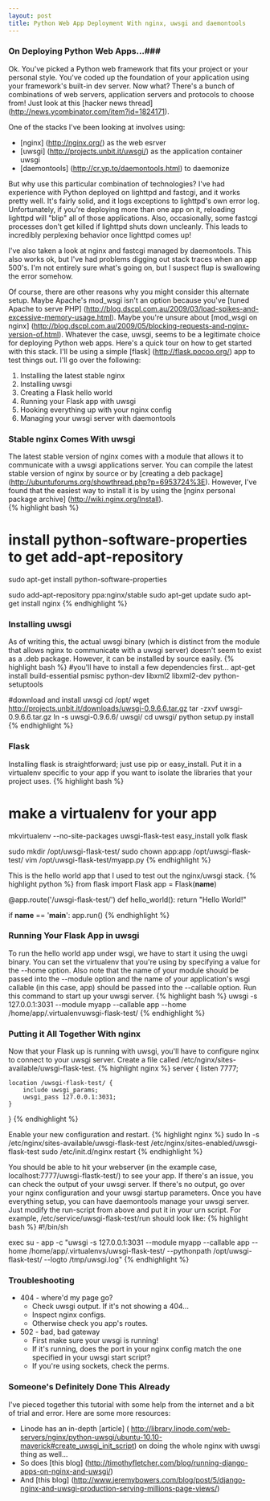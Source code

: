 ```yaml
---
layout: post
title: Python Web App Deployment With nginx, uwsgi and daemontools
---
```

### On Deploying Python Web Apps...###
Ok.  You've picked a Python web framework that fits your project or your personal style.  You've coded up the foundation of your application using your framework's built-in dev server.  Now what?  There's a bunch of combinations of web servers, application servers and protocols to choose from!  Just look at this [hacker news thread] (http://news.ycombinator.com/item?id=1824171). 

One of the stacks I've been looking at involves using:
* [nginx] (http://nginx.org/) as the web esrver
* [uwsgi] (http://projects.unbit.it/uwsgi/) as the application container uwsgi
* [daemontools] (http://cr.yp.to/daemontools.html) to daemonize 

But why use this particular combination of technologies?  I've had experience with Python deployed on lighttpd and fastcgi, and it works pretty well.  It's fairly solid, and it logs exceptions to lighttpd's own error log.  Unfortunately, if you're deploying more than one app on it, reloading lighttpd will "blip" all of those applications.  Also, occasionally, some fastcgi processes don't get killed if lighttpd shuts down uncleanly.  This leads to incredibly perplexing behavior once lighttpd comes up!

I've also taken a look at nginx and fastcgi managed by daemontools.  This also works ok, but I've had problems digging out stack traces when an app 500's.  I'm not entirely sure what's going on, but I suspect flup is swallowing the error somehow.

Of course, there are other reasons why you might consider this alternate setup.  Maybe Apache's mod_wsgi isn't an option because you've [tuned Apache to serve PHP] (http://blog.dscpl.com.au/2009/03/load-spikes-and-excessive-memory-usage.html).  Maybe you're unsure about [mod_wsgi on nginx] (http://blog.dscpl.com.au/2009/05/blocking-requests-and-nginx-version-of.html).  Whatever the case, uwsgi, seems to be a legitimate choice for deploying Python web apps.  Here's a quick tour on how to get started with this stack.  I'll be using a simple [flask] (http://flask.pocoo.org/) app to test things out.  I'll go over the following:

1. Installing the latest stable nginx
2. Installing uwsgi
3. Creating a Flask hello world
4. Running your Flask app with uwsgi
5. Hooking everything up with your nginx config
6. Managing your uwsgi server with daemontools



### Stable nginx Comes With uwsgi ###
The latest stable version of nginx comes with a module that allows it to communicate with a uwsgi applications server.  You can compile the latest stable version of nginx by source or by [creating a deb package] (http://ubuntuforums.org/showthread.php?p=6953724%3E).  However, I've found that the easiest way to install it is by using the [nginx personal package archive] (http://wiki.nginx.org/Install).  
{% highlight bash %}
# install python-software-properties to get add-apt-repository
sudo apt-get install python-software-properties

sudo add-apt-repository ppa:nginx/stable
sudo apt-get update 
sudo apt-get install nginx
{% endhighlight %}

### Installing uwsgi ###
As of writing this, the actual uwsgi binary (which is distinct from the module that allows nginx to communicate with a uwsgi server) doesn't seem to exist as a .deb package.  However, it can be installed by source easily. 
{% highlight bash %}
#you'll have to install a few dependencies first...
apt-get install build-essential psmisc python-dev libxml2 libxml2-dev python-setuptools

#download and install uwsgi
cd /opt/
wget http://projects.unbit.it/downloads/uwsgi-0.9.6.6.tar.gz
tar -zxvf uwsgi-0.9.6.6.tar.gz
ln -s uwsgi-0.9.6.6/ uwsgi/
cd uwsgi/
python setup.py install
{% endhighlight %}

### Flask ###
Installing flask is straightforward; just use pip or easy_install.  Put it in a virtualenv specific to your app if you want to isolate the libraries that your project uses. 
{% highlight bash %}
# make a virtualenv for your app
mkvirtualenv --no-site-packages uwsgi-flask-test
easy_install yolk flask

sudo mkdir /opt/uwsgi-flask-test/
sudo chown app:app /opt/uwsgi-flask-test/
vim /opt/uwsgi-flask-test/myapp.py
{% endhighlight %}

This is the hello world app that I used to test out the nginx/uwsgi stack.
{% highlight python %}
from flask import Flask
app = Flask(__name__)

@app.route('/uwsgi-flask-test/')
def hello_world():
	return "Hello World!"

if __name__ == '__main__':
	app.run()
{% endhighlight %}


### Running Your Flask App in uwsgi ###
To run the hello world app under wsgi, we have to start it using the uwgi binary.  You can set the virtualenv that you're using by specifying a value for the --home option.  Also note that the name of your module should be passed into the --module option and the name of your application's wsgi callable (in this case, app) should be passed into the --callable option.  Run this command to start up your uwsgi server.
{% highlight bash %}
uwsgi -s 127.0.0.1:3031 --module myapp --callable app --home /home/app/.virtualenvuwsgi-flask-test/
{% endhighlight %}

### Putting it All Together With nginx ###
Now that your Flask up is running with uwsgi, you'll have to configure nginx to connect to your uwsgi server.  Create a file called /etc/nginx/sites-available/uwsgi-flask-test.
{% highlight nginx %}
server {
	listen       7777;

	location /uwsgi-flask-test/ {
		include uwsgi_params;
		uwsgi_pass 127.0.0.1:3031;
	}
}
{% endhighlight %}

Enable your new configuration and restart.
{% highlight nginx %}
sudo ln -s /etc/nginx/sites-available/uwsgi-flask-test /etc/nginx/sites-enabled/uwsgi-flask-test
sudo /etc/init.d/nginx restart
{% endhighlight %}

You should be able to hit your webserver (in the example case, localhost:7777/uwsgi-flastk-test/) to see your app.  If there's an issue, you can check the output of your uwsgi server.  If there's no output, go over your nginx configuration and your uwsgi startup parameters.  Once you have everything setup, you can have daemontools manage your uwsgi server.  Just modify the run-script from above and put it in your urn script.  For example, /etc/service/uwsgi-flask-test/run should look like:
{% highlight bash %}
#!/bin/sh

exec su - app -c "uwsgi -s 127.0.0.1:3031 --module myapp --callable app --home /home/app/.virtualenvs/uwsgi-flask-test/ --pythonpath /opt/uwsgi-flask-test/ --logto /tmp/uwsgi.log"
{% endhighlight %}


### Troubleshooting ###
* 404 - where'd my page go?
   * Check uwsgi output.  If it's not showing a 404...
   * Inspect nginx configs.
   * Otherwise check you app's routes.
* 502 - bad, bad gateway
   * First make sure your uwsgi is running!
   * If it's running, does the port in your nginx config match the one specified in your uwsgi start script? 
   * If you're using sockets, check the perms.

### Someone's Definitely Done This Already ###
I've pieced together this tutorial with some help from the internet and a bit of trial and error.  Here are some more resources:
* Linode has an in-depth [article] ( http://library.linode.com/web-servers/nginx/python-uwsgi/ubuntu-10.10-maverick#create_uwsgi_init_script) on doing the whole nginx with uwsgi thing as well...
* So does [this blog] (http://timothyfletcher.com/blog/running-django-apps-on-nginx-and-uwsgi/)
* And [this blog] (http://www.jeremybowers.com/blog/post/5/django-nginx-and-uwsgi-production-serving-millions-page-views/)
